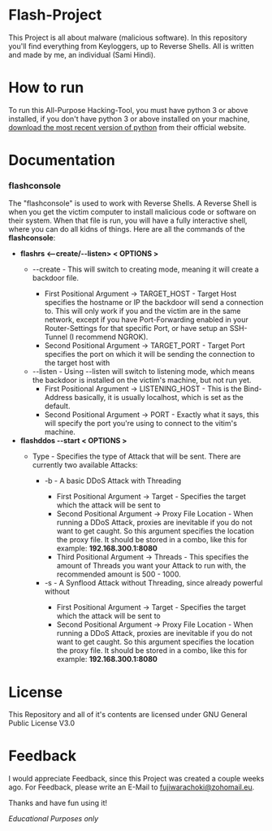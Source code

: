 # Flash-Project
This Project is all about malware (malicious software). In this repository you'll find everything from Keyloggers, up to Reverse Shells.
All is written and made by me, an individual (Sami Hindi).

# How to run
To run this All-Purpose Hacking-Tool, you must have python 3 or above installed, if you don't have python 3 or above installed on your machine,
<a href="https://www.python.org/downloads/">download the most recent version of python</a> from their official website.

# Documentation
<h3><b>flashconsole</b></h3>
The "flashconsole" is used to work with Reverse Shells.
A Reverse Shell is when you get the victim computer to install malicious code or software on their system. When that file is run, you will have a fully interactive shell, where you can do all kidns of things.
Here are all the commands of the <b>flashconsole</b>:
<ul>
  <li><b>flashrs <--create/--listen> < OPTIONS ></b></li>
    <ul>
      <li>--create  -  This will switch to creating mode, meaning it will create a backdoor file.</li>
      <ul>
        <li>First Positional Argument -> TARGET_HOST  -  Target Host specifies the hostname or IP the backdoor will send a connection to. This will only work if you and the victim are in the same network, except if you have Port-Forwarding enabled in your Router-Settings for that specific Port, or have setup an SSH-Tunnel (I recommend NGROK).</li>
        <li>Second Positional Argument -> TARGET_PORT  -  Target Port specifies the port on which it will be sending the connection to the target host with
      </ul>
      <li>--listen  -  Using --listen will switch to listening mode, which means the backdoor is installed on the victim's machine, but not run yet.
        <ul>
          <li>First Positional Argument -> LISTENING_HOST  -  This is the Bind-Address basically, it is usually localhost, which is set as the default.</li>
          <li>Second Positional Argument -> PORT  -  Exactly what it says, this will specify the port you're using to connect to the vitim's machine.</li>
        </ul>
    </ul>
    <li><b>flashddos --start < OPTIONS ></b></li>
    <ul>
      <li>Type  -  Specifies the type of Attack that will be sent. There are currently two available Attacks:</li>
      <ul>
        <li>-b  -  A basic DDoS Attack with Threading</li>
        <ul>
          <li>First Positional Argument -> Target  -  Specifies the target which the attack will be sent to</li>
          <li>Second Positional Argument -> Proxy File Location  -  When running a DDoS Attack, proxies are inevitable if you do not want to get caught. So this argument specifies the location the proxy file. It should be stored in a combo, like this for example: <b>192.168.300.1:8080</b></li>
          <li>Third Positional Argument -> Threads  -  This specifies the amount of Threads you want your Attack to run with, the recommended amount is 500 - 1000.</li>
        </ul>
        <li>-s  -  A Synflood Attack without Threading, since already powerful without</li>
        <ul>
          <li>First Positional Argument -> Target  -  Specifies the target which the attack will be sent to</li>
          <li>Second Positional Argument -> Proxy File Location  -  When running a DDoS Attack, proxies are inevitable if you do not want to get caught. So this argument specifies the location the proxy file. It should be stored in a combo, like this for example: <b>192.168.300.1:8080</b></li>
        </ul>
      </ul>
    </ul>
</ul>

# License
This Repository and all of it's contents are licensed under GNU General Public License V3.0

# Feedback
I would appreciate Feedback, since this Project was created a couple weeks ago. For Feedback, please write an E-Mail to fujiwarachoki@zohomail.eu.

Thanks and have fun using it!

<i>Educational Purposes only</i>
